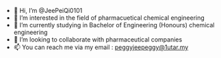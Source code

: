 - 👋 Hi, I’m @JeePeiQi0101
- 👀 I’m interested in the field of pharmacuetical chemical engineering 
- 🌱 I’m currently studying in Bachelor of Engineering (Honours) chemical engineering 
- 💞️ I’m looking to collaborate with pharmaceutical companies
- 📫 You can reach me via my email : peggyjeepeggy@1utar.my

<!---
JeePeiQi0101/JeePeiQi0101 is a ✨ special ✨ repository because its `README.md` (this file) appears on your GitHub profile.
You can click the Preview link to take a look at your changes.
--->
